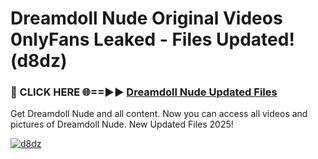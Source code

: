 # Dreamdoll Nude Original Videos 0nlyFans Leaked - Files Updated! (d8dz)

<h3>🔴 CLICK HERE 🌐==►► <a href="https://tinyurl.com/4mcuefdz" rel="nofollow">Dreamdoll Nude Updated Files</a></h3>

Get Dreamdoll Nude and all content. Now you can access all videos and pictures of Dreamdoll Nude. New Updated Files 2025!

[![d8dz](https://i.imgur.com/StAQSOY.gif)](https://tinyurl.com/4mcuefdz)

